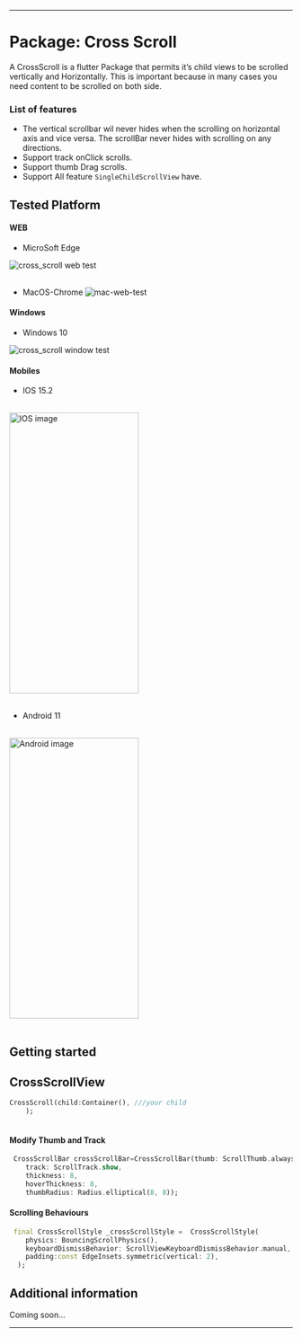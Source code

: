[//]: # (![metra_logo_Modern]&#40;https://user-images.githubusercontent.com/73336909/149669809-2b0052ef-91ba-4ee7-af22-7e2d78ddd380.png&#41;)


[//]: # (<br /><br /><p align=center>)

[//]: # (<a href="https://opensource.org/licenses/MIT">)

[//]: # (<img src="https://badges.gitter.im/METRA-IT/community.svg">)

[//]: # (</a>)

[//]: # (<a href="https://github.com/Mehrankhan-METRA-RGB/cross_scroll/actions">)

[//]: # (<img src="https://img.shields.io/badge/License-MIT-yellow.svg">)

[//]: # (</a>)

[//]: # (<a href="https://github.com/Mehrankhan-METRA-RGB/cross_scroll/actions">)

[//]: # (<img src="https://github.com/EdsonBueno/infinite_scroll_pagination/workflows/build/badge.svg">)

[//]: # (</a>)

[//]: # (<a href="https://github.com/Mehrankhan-METRA-RGB/cross_scroll">)

[//]: # (<img src="https://img.shields.io/badge/platform-flutter-ff69b4.svg" >)

[//]: # (</a><a href="https://github.com/Mehrankhan-METRA-RGB/cross_scroll">)

[//]: # (<img src="https://img.shields.io/static/v1.svg?label=Pub&message=0.0.75&color=blue" >)

[//]: # (</a>)

[//]: # (<br /><br />)

[//]: # (<a href="https://www.linkedin.com/in/mehran-ullah-742035153/">)

[//]: # ()
[//]: # (<img src="https://img.shields.io/badge/LinkedIn-0077B5?style=for-the-badge&logo=linkedin&logoColor=white" >)

[//]: # (</a>)

[//]: # (<a href="#">)

[//]: # (<img src="https://img.shields.io/badge/WhatsApp-25D366?style=for-the-badge&logo=whatsapp&logoColor=white" >)

[//]: # (</a>)

[//]: # (<a href="https://mailto:m.jan9396@gmail.com">)

[//]: # (<img src="https://img.shields.io/badge/Gmail-D14836?style=for-the-badge&logo=gmail&logoColor=white" >)

[//]: # (</a></p>)


---

[//]: # (<a href="https://metra.dev">METRA Website)

[//]: # (</a>)



# Package: Cross Scroll
A CrossScroll is a flutter Package that permits it’s child views to be scrolled vertically and Horizontally. This is important because in many cases you need content to be scrolled on both side.




### List of features
- The vertical scrollbar wil never  hides when the scrolling on horizontal axis and vice versa. The scrollBar never hides with scrolling on any directions.
- Support track onClick scrolls.
- Support thumb Drag scrolls.
- Support All feature `SingleChildScrollView` have.







## Tested Platform

#### WEB
- MicroSoft Edge

![cross_scroll web test](https://user-images.githubusercontent.com/73336909/149651423-d1dc936f-cfc0-4581-bb79-19e1fc4ec533.gif)
<br />
<br />
- MacOS-Chrome
![mac-web-test](https://user-images.githubusercontent.com/73336909/153384605-351a569e-ddbe-452d-a256-81af2b1dbbe3.gif)



















#### Windows
- Windows 10

![cross_scroll window test](https://user-images.githubusercontent.com/73336909/149651492-2ce542a7-7343-4651-81b1-d3eccf3f9bda.gif)





#### Mobiles
- IOS 15.2

<br />
<img src="https://user-images.githubusercontent.com/73336909/152481771-df6529d9-b843-42b2-bafb-178e948f1941.gif" alt="IOS image" height="500" width="230">
<br /><br />

- Android 11
  
<br />
<img src="https://user-images.githubusercontent.com/73336909/152482303-1792aa66-d365-46aa-b414-e22a5ccd1754.gif" alt="Android image" height="500" width="230">
<br /><br />










## Getting started



## CrossScrollView
```dart
CrossScroll(child:Container(), ///your child 
    );
 
```




#### Modify Thumb and Track
```dart
 CrossScrollBar crossScrollBar=CrossScrollBar(thumb: ScrollThumb.alwaysShow,
    track: ScrollTrack.show,
    thickness: 8,
    hoverThickness: 8,
    thumbRadius: Radius.elliptical(8, 8));
```












#### Scrolling Behaviours
```dart
 final CrossScrollStyle _crossScrollStyle =  CrossScrollStyle(
    physics: BouncingScrollPhysics(),
    keyboardDismissBehavior: ScrollViewKeyboardDismissBehavior.manual,
    padding:const EdgeInsets.symmetric(vertical: 2),
  );

```



## Additional information
Coming soon...

---
